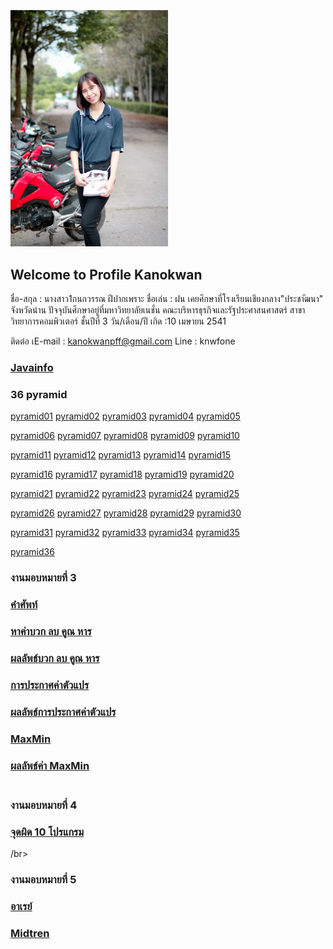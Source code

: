 <html>
<meta name="viewport" content="width=device-width, initial-scale=1">
<link rel="stylesheet" href="https://www.w3schools.com/w3css/4/w3.css">
<body>
    <div class="w3-container">
        <br /> <br /> <br /> 
  <img src="fon.png.jpg" class="w3-round-xxlarge" w3-center style="width:50%">
</div>
</body>
</html>


## Welcome to Profile Kanokwan

ชื่อ-สกุล : นางสาว1กนกวรรณ ฝีปากเพราะ
ชื่อเล่น : ฝน
เคยศึกษาที่โรงเรียนเชียงกลาง"ประชาัฒนา" จังหวัดน่าน
ปัจจุบันศึกษาอยู่ที่มหาวิทยาลัยเนชั่น
คณะบริหารธุรกิจและรัฐประศาสนศาสตร์
สาขาวิทยาการคอมพิวเตอร์ ชั้นปีที่ 3
วัน/เดือน/ปี เกิด :10 เมษายน 2541

ติดต่อ
เE-mail : kanokwanpff@gmail.com
Line : knwfone


### [Javainfo]()
### 36 pyramid
<a href="https://github.com/kanokwanfpp/Pyramid_Java/blob/master/fon1.java" class="button">pyramid01</a>
<a href="https://github.com/kanokwanfpp/Pyramid_Java/blob/master/fon2.java" class="button">pyramid02</a>
<a href="https://github.com/kanokwanfpp/Pyramid_Java/blob/master/fon3.java" class="button">pyramid03</a>
<a href="https://github.com/kanokwanfpp/Pyramid_Java/blob/master/fon4.java" class="button">pyramid04</a>
<a href="https://github.com/kanokwanfpp/Pyramid_Java/blob/master/fon5.java" class="button">pyramid05</a>

<a href="https://github.com/kanokwanfpp/Pyramid_Java/blob/master/fon6.java" class="button">pyramid06</a>
<a href="https://github.com/kanokwanfpp/Pyramid_Java/blob/master/fon7.java" class="button">pyramid07</a>
<a href="https://github.com/kanokwanfpp/Pyramid_Java/blob/master/fon8.java" class="button">pyramid08</a>
<a href="https://github.com/kanokwanfpp/Pyramid_Java/blob/master/fon9.java" class="button">pyramid09</a>
<a href="https://github.com/kanokwanfpp/Pyramid_Java/blob/master/fon10.java" class="button">pyramid10</a>

<a href="https://github.com/kanokwanfpp/Pyramid_Java/blob/master/fon11.java" class="button">pyramid11</a>
<a href="https://github.com/kanokwanfpp/Pyramid_Java/blob/master/fon12.java" class="button">pyramid12</a>
<a href="https://github.com/kanokwanfpp/Pyramid_Java/blob/master/fon13.java" class="button">pyramid13</a>
<a href="https://github.com/kanokwanfpp/Pyramid_Java/blob/master/fon14.java" class="button">pyramid14</a>
<a href="https://github.com/kanokwanfpp/Pyramid_Java/blob/master/fon15.java" class="button">pyramid15</a>

<a href="https://github.com/kanokwanfpp/Pyramid_Java/blob/master/fon16.java" class="button">pyramid16</a>
<a href="https://github.com/kanokwanfpp/Pyramid_Java/blob/master/fon17.java" class="button">pyramid17</a>
<a href="https://github.com/kanokwanfpp/Pyramid_Java/blob/master/fon18.java" class="button">pyramid18</a>
<a href="https://github.com/kanokwanfpp/Pyramid_Java/blob/master/fon19.java" class="button">pyramid19</a>
<a href="https://github.com/kanokwanfpp/Pyramid_Java/blob/master/fon20.java" class="button">pyramid20</a>

<a href="https://github.com/kanokwanfpp/Pyramid_Java/blob/master/fon21.java" class="button">pyramid21</a>
<a href="https://github.com/kanokwanfpp/Pyramid_Java/blob/master/fon22.java" class="button">pyramid22</a>
<a href="https://github.com/kanokwanfpp/Pyramid_Java/blob/master/fon23.java" class="button">pyramid23</a>
<a href="https://github.com/kanokwanfpp/Pyramid_Java/blob/master/fon24.java" class="button">pyramid24</a>
<a href="https://github.com/kanokwanfpp/Pyramid_Java/blob/master/fon25.java" class="button">pyramid25</a>

<a href="https://github.com/kanokwanfpp/Pyramid_Java/blob/master/fon26.java" class="button">pyramid26</a>
<a href="https://github.com/kanokwanfpp/Pyramid_Java/blob/master/fon27.java" class="button">pyramid27</a>
<a href="https://github.com/kanokwanfpp/Pyramid_Java/blob/master/fon28.java" class="button">pyramid28</a>
<a href="https://github.com/kanokwanfpp/Pyramid_Java/blob/master/fon29.java" class="button">pyramid29</a>
<a href="https://github.com/kanokwanfpp/Pyramid_Java/blob/master/fon30.java" class="button">pyramid30</a>

<a href="https://github.com/kanokwanfpp/Pyramid_Java/blob/master/fon31.java" class="button">pyramid31</a>
<a href="https://github.com/kanokwanfpp/Pyramid_Java/blob/master/fon32.java" class="button">pyramid32</a>
<a href="https://github.com/kanokwanfpp/Pyramid_Java/blob/master/fon33.java" class="button">pyramid33</a>
<a href="https://github.com/kanokwanfpp/Pyramid_Java/blob/master/fon34.java" class="button">pyramid34</a>
<a href="https://github.com/kanokwanfpp/Pyramid_Java/blob/master/fon35.java" class="button">pyramid35</a>

<a href="https://github.com/kanokwanfpp/Pyramid_Java/blob/master/fon36.java" class="button">pyramid36</a>

### งานมอบหมายที่ 3
### [คำศัพท์](https://github.com/kanokwanfpp/terminology/blob/master/70446696_2500534140178575_7687794385265623040_n.jpg)
### [หาค่าบวก ลบ คูณ หาร](https://github.com/kanokwanfpp/Plus1/blob/master/f.java)
### [ผลลัพธ์บวก ลบ คูณ หาร](https://github.com/kanokwanfpp/Plus1/blob/master/java.PNG)
### [การประกาศค่าตัวแปร](https://github.com/kanokwanfpp/Translator/blob/master/fon.java)
### [ผลลัพธ์การประกาศค่าตัวแปร](https://github.com/kanokwanfpp/Translator/blob/master/java1.PNG)
### [MaxMin](https://github.com/kanokwanfpp/tot/blob/master/fone.java)
### [ผลลัพธ์ค่า MaxMin](https://github.com/kanokwanfpp/tot/blob/master/tot.PNG)<br></br>
### งานมอบหมายที่ 4
### [จุดผิด 10 โปรแกรม](https://github.com/kanokwanfpp/While/blob/master/%E0%B9%82%E0%B8%9B%E0%B8%A3%E0%B9%81%E0%B8%81%E0%B8%A3%E0%B8%A1.pdf)
/br>

### งานมอบหมายที่ 5
### [อาเรย์](https://github.com/kanokwanfpp/maxmin-java/blob/master/J0003.pdf) 

### [Midtren](https://github.com/kanokwanfpp/cpsc462/blob/master/java.pdf)
